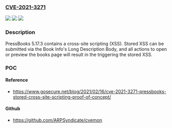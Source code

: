 ### [CVE-2021-3271](https://cve.mitre.org/cgi-bin/cvename.cgi?name=CVE-2021-3271)
![](https://img.shields.io/static/v1?label=Product&message=n%2Fa&color=blue)
![](https://img.shields.io/static/v1?label=Version&message=n%2Fa&color=blue)
![](https://img.shields.io/static/v1?label=Vulnerability&message=n%2Fa&color=brighgreen)

### Description

PressBooks 5.17.3 contains a cross-site scripting (XSS). Stored XSS can be submitted via the Book Info's Long Description Body, and all actions to open or preview the books page will result in the triggering the stored XSS.

### POC

#### Reference
- https://www.gosecure.net/blog/2021/02/16/cve-2021-3271-pressbooks-stored-cross-site-scripting-proof-of-concept/

#### Github
- https://github.com/ARPSyndicate/cvemon

